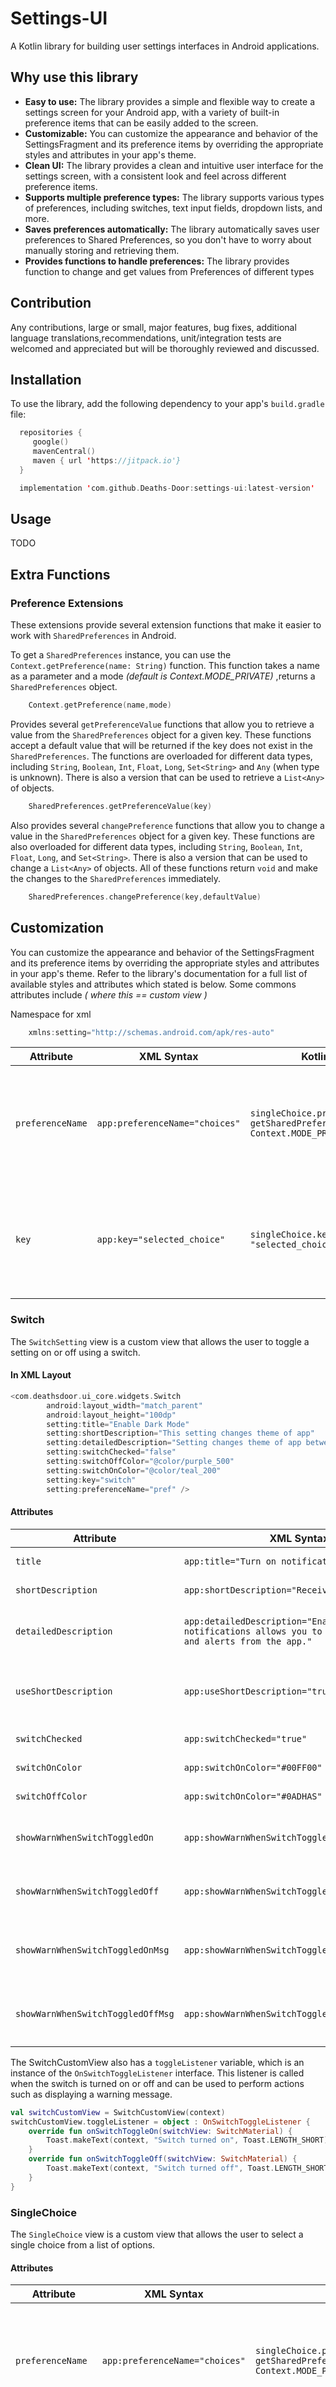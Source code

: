 # Settings-UI

A Kotlin library for building user settings interfaces in Android applications.


## Why use this library

- **Easy to use:** The library provides a simple and flexible way to create a settings screen for your Android app,
    with a variety of built-in preference items that can be easily added to the screen.
- **Customizable:** You can customize the appearance and behavior of the SettingsFragment and its preference items by 
    overriding the appropriate styles and attributes in your app's theme.
- **Clean UI:** The library provides a clean and intuitive user interface for the settings screen, 
    with a consistent look and feel across different preference items.
- **Supports multiple preference types:** The library supports various types of preferences, including switches, text input fields,
    dropdown lists, and more.
- **Saves preferences automatically:** The library automatically saves user preferences to Shared Preferences,
    so you don't have to worry about manually storing and retrieving them.
- **Provides functions to handle preferences:** The library provides function to change and get values from Preferences of different types
    
 ## Contribution
  Any contributions, large or small, major features, bug fixes, additional language translations,recommendations,
  unit/integration tests are welcomed and appreciated but will be thoroughly reviewed and discussed.

## Installation

To use the library, add the following dependency to your app's `build.gradle` file:

```kotlin
  repositories {
     google()
     mavenCentral()
     maven { url 'https://jitpack.io'}          
  }
```

```kotlin
  implementation 'com.github.Deaths-Door:settings-ui:latest-version'
```


## Usage

TODO

## Extra Functions 

### Preference Extensions

These extensions provide several extension functions that make it easier to work with `SharedPreferences` in Android.

To get a `SharedPreferences` instance, you can use the `Context.getPreference(name: String)` function. This function takes a name as a parameter and a mode *(default is Context.MODE_PRIVATE)* ,returns a `SharedPreferences` object.

```kotlin
    Context.getPreference(name,mode) 
```

Provides several `getPreferenceValue` functions that allow you to retrieve a value from the `SharedPreferences` object for a given key. These functions accept a default value that will be returned if the key does not exist in the `SharedPreferences`. The functions are overloaded for different data types, including `String`, `Boolean`, `Int`, `Float`, `Long`, `Set<String>` and `Any` (when type is unknown). There is also a version that can be used to retrieve a `List<Any>` of objects.

```kotlin
    SharedPreferences.getPreferenceValue(key)
```

Also provides several `changePreference` functions that allow you to change a value in the `SharedPreferences` object for a given key. These functions are also overloaded for different data types, including `String`, `Boolean`, `Int`, `Float`, `Long`, and `Set<String>`. There is also a version that can be used to change a `List<Any>` of objects. All of these functions return `void` and make the changes to the `SharedPreferences` immediately.

```kotlin
    SharedPreferences.changePreference(key,defaultValue)
```


## Customization

You can customize the appearance and behavior of the SettingsFragment and its preference items by overriding the
appropriate styles and attributes in your app's theme. Refer to the library's documentation for a full list of available 
styles and attributes which stated is below.
Some commons attributes include *( where this == custom view )*


Namespace for xml
```kotlin
    xmlns:setting="http://schemas.android.com/apk/res-auto"
```

| Attribute | XML Syntax | Kotlin Code | Description |
| --- | --- | --- | --- |
| `preferenceName` | `app:preferenceName="choices"` | `singleChoice.preferenceName = getSharedPreferences("choices", Context.MODE_PRIVATE)` | Specifies the name of the shared preferences file where the selected choice will be stored. |
| `key` | `app:key="selected_choice"` | `singleChoice.key = "selected_choice"` | Specifies the key used to store the selected choice in the shared preferences file. |

### Switch 

The `SwitchSetting` view is a custom view that allows the user to toggle a setting on or off using a switch.


#### In XML Layout
```kotlin
<com.deathsdoor.ui_core.widgets.Switch
        android:layout_width="match_parent"
        android:layout_height="100dp"
        setting:title="Enable Dark Mode"
        setting:shortDescription="This setting changes theme of app"
        setting:detailedDescription="Setting changes theme of app between Light and Dark mode"
        setting:switchChecked="false"
        setting:switchOffColor="@color/purple_500"
        setting:switchOnColor="@color/teal_200"
        setting:key="switch"
        setting:preferenceName="pref" />

```

#### Attributes

| Attribute | XML Syntax | Kotlin Code | Description |
| --- | --- | --- | --- |
| `title` | `app:title="Turn on notifications"` | `switchSetting.title = "Turn on notifications"` | Specifies the title displayed at the top of the view. |
| `shortDescription` | `app:shortDescription="Receive notifications"` | `switchSetting.shortDescription = "Receive notifications"` | Specifies a short summary of the setting's description. |
| `detailedDescription` | `app:detailedDescription="Enabling notifications allows you to receive updates and alerts from the app."` | `switchSetting.detailedDescription = "Enabling notifications allows you to receive updates and alerts from the app."` | Specifies a more detailed description of the setting. If not provided, the value of `shortDescription` will be used. |
| `useShortDescription` | `app:useShortDescription="true"` | `switchSetting.useShortDescription = true` | Forces the use of the `shortDescription` instead of the `detailedDescription` when displaying the setting's description. |
| `switchChecked` | `app:switchChecked="true"` | `switchSetting.switchChecked = true` | Specifies whether the switch should be checked or not. |
| `switchOnColor` | `app:switchOnColor="#00FF00"` | `switchSetting.switchOnColor = Color.GREEN` | Specifies the color of the switch when it is checked|
| `switchOffColor` | `app:switchOnColor="#0ADHAS"` | `switchSetting.switchOffColor = Color.RED` | Specifies the color of the switch when it is not checked|
| `showWarnWhenSwitchToggledOn` | `app:showWarnWhenSwitchToggledOn="false"` | `switchSetting.showWarnWhenSwitchToggledOn = false` | Determines whether a warning message should be displayed when the switch is turned on. |
| `showWarnWhenSwitchToggledOff` | `app:showWarnWhenSwitchToggledOff="false"` | `switchSetting.showWarnWhenSwitchToggledOff = false` | Determines whether a warning message should be displayed when the switch is turned off.|
| `showWarnWhenSwitchToggledOnMsg` | `app:showWarnWhenSwitchToggledOnMsg="Message"` | `switchSetting.showWarnWhenSwitchToggledOnMsg = "Message"` | contains the message to be displayed when the switch is turned on and `showWarnWhenSwitchToggledOn` is set to true.|
| `showWarnWhenSwitchToggledOffMsg` | `app:showWarnWhenSwitchToggledOffMsg="Message"` | `switchSetting.showWarnWhenSwitchToggledOffMsg = "Message"` | contains the message to be displayed when the switch is turned off and `showWarnWhenSwitchToggledOff` is set to true.|

The SwitchCustomView also has a `toggleListener` variable, which is an instance of the `OnSwitchToggleListener` interface. This listener is called when the switch is turned on or off and can be used to perform actions such as displaying a warning message.

```kotlin
val switchCustomView = SwitchCustomView(context)
switchCustomView.toggleListener = object : OnSwitchToggleListener {
    override fun onSwitchToggleOn(switchView: SwitchMaterial) {
        Toast.makeText(context, "Switch turned on", Toast.LENGTH_SHORT).show()
    }
    override fun onSwitchToggleOff(switchView: SwitchMaterial) {
        Toast.makeText(context, "Switch turned off", Toast.LENGTH_SHORT).show()
    }
}
```

### SingleChoice

The `SingleChoice` view is a custom view that allows the user to select a single choice from a list of options.

#### Attributes

| Attribute | XML Syntax | Kotlin Code | Description |
| --- | --- | --- | --- |
| `preferenceName` | `app:preferenceName="choices"` | `singleChoice.preferenceName = getSharedPreferences("choices", Context.MODE_PRIVATE)` | Specifies the name of the shared preferences file where the selected choice will be stored. |
| `key` | `app:key="selected_choice"` | `singleChoice.key = "selected_choice"` | Specifies the key used to store the selected choice in the shared preferences file. |
| `title` | `app:title="Select a choice"` | `singleChoice.title = "Select a choice"` | Specifies the title displayed at the top of the view. |
| `description` | `app:description="Choose one of the following options"` | `singleChoice.description = "Choose one of the following options"` | Specifies the description displayed below the title. |
| `items` | Not Availiable | `singleChoice.items = arrayListOf(Choice("Option 1"), Choice("Option 2"), Choice("Option 3"))` | Specifies the list of choices that the user can select from. |
| `whenLimitExceed` | Not Availiable | `singleChoice.whenLimitExceed' = object:OnRadioButtonLimitExceededListener{ override fun onRadioButtonLimitExceeded(radioGroup: RadioGroup, id: Int) {} }` | Specifies what to do when user tries to select more than 1 option |


#### In XML Layout
```kotlin
<com.deathsdoor.ui_core.widgets.SingleChoice
    android:layout_width="match_parent"
    android:layout_height="wrap_content"
    setting:key="switch"
    setting:preferenceName="pref"
    setting:title="Choide Favourties"
    setting:shortDescription="This setting changes your favourite..."/>


```

## License

```
Copyright 2022 Aarav Shah

Licensed under the Apache License, Version 2.0 (the "License");
you may not use this file except in compliance with the License.
You may obtain a copy of the License at

    http://www.apache.org/licenses/LICENSE-2.0

Unless required by applicable law or agreed to in writing, software
distributed under the License is distributed on an "AS IS" BASIS,
WITHOUT WARRANTIES OR CONDITIONS OF ANY KIND, either express or implied.
See the License for the specific language governing permissions and
limitations under the License.
```
